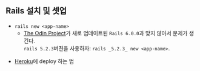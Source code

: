 ## Rails 설치 및 셋업
   * `rails new <app-name>`
     + [The Odin Project](https://www.theodinproject.com/courses/web-development-101/lessons/your-first-rails-application?ref=lnav)가 새로 업데이트된 `Rails 6.0.0`과 맞지 않아서 문제가 생긴다. <br /> `rails 5.2.3`버젼을 사용하자: `rails _5.2.3_ new <app-name>`.
 - [Heroku](https://id.heroku.com/)에 deploy 하는 법
